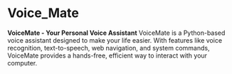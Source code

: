 # Voice_Mate
**VoiceMate - Your Personal Voice Assistant**   VoiceMate is a Python-based voice assistant designed to make your life easier. With features like voice recognition, text-to-speech, web navigation, and system commands, VoiceMate provides a hands-free, efficient way to interact with your computer.
